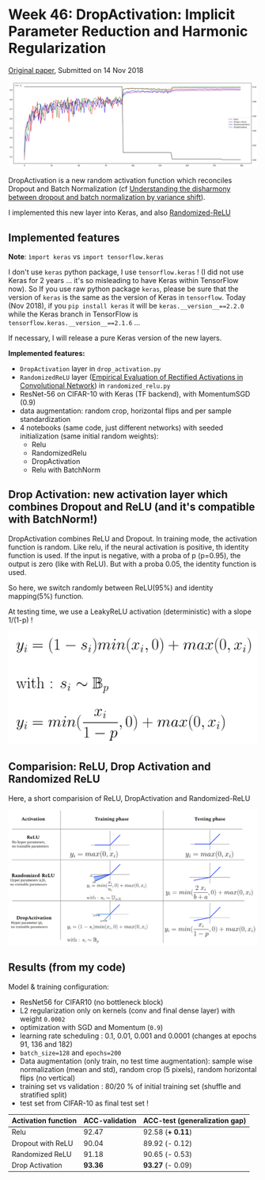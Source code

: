 
# Week 46: DropActivation: Implicit Parameter Reduction and Harmonic Regularization


[Original paper](https://arxiv.org/abs/1811.05850), Submitted on 14 Nov 2018

![intro](https://github.com/jguillaumin/drop_activation_tf/raw/master/images/plot_acc.png)


DropActivation is a new random activation function which reconciles Dropout and Batch Normalization (cf [Understanding the
disharmony between dropout and batch normalization by variance shift](https://arxiv.org/abs/1801.05134)). 

I implemented this new layer into Keras, and also [Randomized-ReLU]((https://arxiv.org/abs/1505.00853))


## Implemented features

**Note**: `ìmport keras` vs `import tensorflow.keras` 

I don't use `keras` python package, I use `tensorflow.keras` ! 
(I did not use Keras for 2 years ... it's so misleading to have Keras within TensorFlow now). 
So If you use raw python package `keras`, please be sure that the version of `keras` is the same as the version of Keras
in `tensorflow`. Today (Nov 2018), if you `pip install keras` it will be `keras.__version__==2.2.0` while the Keras branch in TensorFlow
is `tensorflow.keras.__version__==2.1.6` ...

If necessary, I will release a pure Keras version of the new layers.



**Implemented features:**

- `DropActivation` layer in `drop_activation.py`
- `RandomizedReLU` layer ([Empirical Evaluation of Rectified Activations in Convolutional Network](https://arxiv.org/abs/1505.00853)) in `randomized_relu.py`
- ResNet-56 on CIFAR-10 with Keras (TF backend), with MomentumSGD (0.9)
- data augmentation: random crop, horizontal flips and per sample standardization
- 4 notebooks (same code, just different networks) with seeded initialization (same initial random weights):
    - Relu
    - RandomizedRelu
    - DropActivation 
    - Relu with BatchNorm


## Drop Activation: new activation layer which combines Dropout and ReLU (and it's compatible with BatchNorm!)

DropActivation combines ReLU and Dropout. 
In training mode, the activation function is random. Like relu, if the neural activation is positive, th identity function is used. 
If the input is negative, with a proba of p (p=0.95), the output is zero (like with ReLU). But with a proba 0.05,
the identity function is used.

So here, we switch randomly between ReLU(95%) and identity mapping(5%) function. 

At testing time, we use a LeakyReLU activation (deterministic) with a slope 1/(1-p) ! 


![formula](https://github.com/jguillaumin/drop_activation_tf/raw/master/images/formula.png)

## Comparision: ReLU, Drop Activation and Randomized ReLU

Here, a short comparision of ReLU, DropActivation and Randomized-ReLU

![table](https://github.com/jguillaumin/drop_activation_tf/raw/master/images/table.png)


## Results (from my code)

Model & training configuration:
- ResNet56 for CIFAR10 (no bottleneck block)
- L2 regularization only on kernels (conv and final dense layer) with weight `0.0002`
- optimization with SGD and Momentum (`0.9`)
- learning rate scheduling : 0.1, 0.01, 0.001 and 0.0001 (changes at epochs 91, 136 and 182)
- `batch_size=128` and `epochs=200`
- Data augmentation (only train, no test time augmentation): sample wise normalization (mean and std), 
    random crop (5 pixels), random horizontal flips (no vertical)
- training set vs validation : 80/20 % of initial training set (shuffle and stratified split)
- test set from CIFAR-10 as final test set !


Activation function | ACC-validation | ACC-test (generalization gap)
------------------- | ---------------- | ----------
Relu | 92.47 | 92.58 (**+ 0.11**)
Dropout with ReLU | 90.04 | 89.92 (- 0.12)
Randomized ReLU | 91.18 | 90.65 (- 0.53)
Drop Activation | **93.36** | **93.27** (- 0.09) 